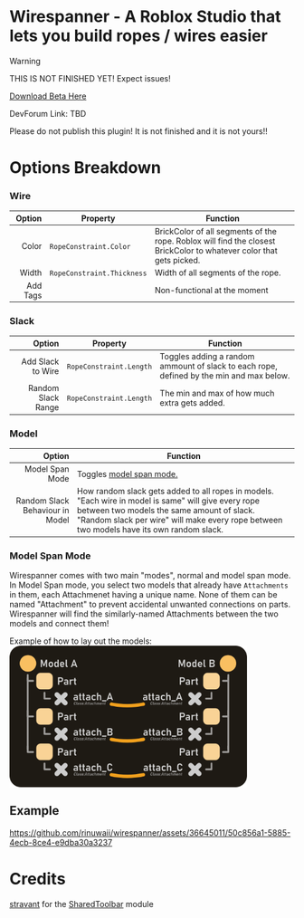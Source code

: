 # Wirespanner - A Roblox Studio that lets you build ropes / wires easier

> [!WARNING]
> THIS IS NOT FINISHED YET! Expect issues!

[Download Beta Here](https://github.com/rinuwaii/wirespanner/releases/latest)

DevForum Link: TBD

Please do not publish this plugin! It is not finished and it is not yours!!

# Options Breakdown
### Wire
| Option | Property | Function |
|-----:|-----------|-----------|
| Color| `RopeConstraint.Color` | BrickColor of all segments of the rope. Roblox will find the closest BrickColor to whatever color that gets picked. |
| Width | `RopeConstraint.Thickness` | Width of all segments of the rope. |
| Add Tags | | Non-functional at the moment |
### Slack
| Option | Property | Function |
|-----:|-----------|-----------|
| Add Slack to Wire | `RopeConstraint.Length` | Toggles adding a random ammount of slack to each rope, defined by the min and max below. |
| Random Slack Range | `RopeConstraint.Length` | The min and max of how much extra gets added. 
### Model
| Option | Function |
|-----:|-----------|
| Model Span Mode | Toggles [model span mode.](/README.md#wire) |
| Random Slack Behaviour in Model | How random slack gets added to all ropes in models. "Each wire in model is same" will give every rope between two models the same amount of slack. "Random slack per wire" will make every rope between two models have its own random slack. |

### Model Span Mode
Wirespanner comes with two main "modes", normal and model span mode. In Model Span mode, you select two models that already have `Attachments` in them, each Attachmenet having a unique name. None of them can be named "Attachment" to prevent accidental unwanted connections on parts. Wirespanner will find the similarly-named Attachments between the two models and connect them!

Example of how to lay out the models:
<br clear="left"/>
<img align="left" height='250px' src="/assets/exampleLayout.png">
<br clear="left"/>

## Example
https://github.com/rinuwaii/wirespanner/assets/36645011/50c856a1-5885-4ecb-8ce4-e9dba30a3237

# Credits
[stravant](https://github.com/stravant) for the [SharedToolbar](/src/modules/SharedToolbar.lua) module
